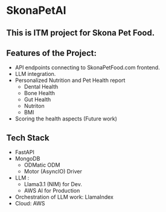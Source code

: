 # SkonaPetAI

## This is ITM project for Skona Pet Food.

## Features of the Project:
- API endpoints connecting to SkonaPetFood.com frontend.
- LLM integration.
- Personalized Nutrition and Pet Health report
  - Dental Health
  - Bone Health
  - Gut Health
  - Nutriton
  - BMI
- Scoring the health aspects (Future work)

## Tech Stack
- FastAPI
- MongoDB
  - ODMatic ODM
  - Motor (AsyncIO) Driver
- LLM :
  - Llama3.1 (NIM) for Dev.
  - AWS AI for Production
- Orchestration of LLM work: LlamaIndex
- Cloud: AWS
